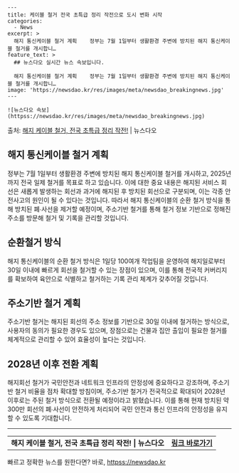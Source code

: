     ---
    title: 케이블 철거 전국 초특급 정리 작전으로 도시 변화 시작
    categories:
      - News
    excerpt: >
      해지 통신케이블 철거 계획    정부는 7월 1일부터 생활환경 주변에 방치된 해지 통신케이블 철거를 개시합니…
    feature_text: >
      ## 뉴스다오 실시간 뉴스 속보입니다.
    
      해지 통신케이블 철거 계획    정부는 7월 1일부터 생활환경 주변에 방치된 해지 통신케이블 철거를 개시합니…
    image: 'https://newsdao.kr/res/images/meta/newsdao_breakingnews.jpg'
    ---
    
    ![뉴스다오 속보](httpss://newsdao.kr/res/images/meta/newsdao_breakingnews.jpg)

<p>출처: <a href="httpss://newsdao.kr/4497" rel="dofollow">해지 케이블 철거, 전국 초특급 정리 작전!</a> | 뉴스다오</p>

<h2 data-ke-size="size26">해지 통신케이블 철거 계획</h2>
<p data-ke-size="size16">정부는 7월 1일부터 생활환경 주변에 방치된 해지 통신케이블 철거를 개시하고, 2025년까지 전국 일제 철거를 목표로 하고 있습니다. 이에 대한 중요 내용은 해지된 서비스 회선은 새롭게 발생하는 회선과 과거에 해지된 후 방치된 회선으로 구분되며, 이는 각종 안전사고의 원인이 될 수 있다는 것입니다. 따라서 해지 통신케이블의 순환 철거 방식을 통해 방치된 폐∙사선을 제거할 예정이며, 주소기반 철거를 통해 철거 정보 기반으로 정해진 주소를 방문해 철거 및 기록을 관리할 것입니다.</p>

<h2 data-ke-size="size26">순환철거 방식</h2>
<p data-ke-size="size16">해지 통신케이블의 순환 철거 방식은 1일당 100여개 작업팀을 운영하여 해지일로부터 30일 이내에 빠르게 회선을 철거할 수 있는 장점이 있으며, 이를 통해 전국적 커버리지를 확보하여 육안으로 식별하고 철거하는 기록 관리 체계가 갖추어질 것입니다.</p>

<h2 data-ke-size="size26">주소기반 철거 계획</h2>
<p data-ke-size="size16">주소기반 철거는 해지된 회선의 주소 정보를 기반으로 30일 이내에 철거하는 방식으로, 사용자의 동의가 필요한 경우도 있으며, 장점으로는 건물과 집안 출입이 필요한 철거를 체계적으로 관리할 수 있어 효율성이 높다는 것입니다.</p>

<h2 data-ke-size="size26">2028년 이후 전환 계획</h2>
<p data-ke-size="size16">해지회선 철거가 국민안전과 네트워크 인프라의 안정성에 중요하다고 강조하며, 주소기반 철거 비율을 점차 확대할 방침이며, 주소기반 철거가 전국적으로 확대되어 2028년 이후로는 주된 철거 방식으로 전환될 예정이라고 밝혔습니다. 이를 통해 현재 방치된 약 300만 회선의 폐∙사선이 안전하게 처리되어 국민 안전과 통신 인프라의 안정성을 유지할 수 있도록 기대합니다.</p>

<hr>
<table>
  <tbody>
    <tr>
      <td style="text-align: center; height: 17px;"><b>해지 케이블 철거, 전국 초특급 정리 작전! | 뉴스다오</b></td>
      <td style="text-align: center; height: 17px;"><b><a href="httpss://newsdao.kr/4497">링크 바로가기</a></b></td>
    </tr>
  </tbody>
</table> 

빠르고 정확한 뉴스를 원한다면? 바로, <a href="httpss://newsdao.kr" rel="dofollow">httpss://newsdao.kr</a>


    